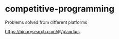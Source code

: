 # competitive-programming
Problems solved from different platforms

https://binarysearch.com/@/glandius